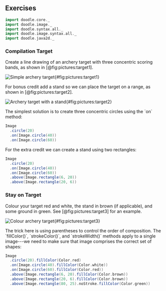 ## Exercises

```scala mdoc:invisible
import doodle.core._
import doodle.image._
import doodle.syntax.all._
import doodle.image.syntax.all._
import doodle.java2d._
```

### Compilation Target

Create a line drawing of an archery target with three concentric scoring bands, as shown in [@fig:pictures:target1].

![Simple archery target](src/pages/pictures/target1.pdf+svg){#fig:pictures:target1}

For bonus credit add a stand so we can place the target on a range, as shown in [@fig:pictures:target2].

![Archery target with a stand](src/pages/pictures/target2.pdf+svg){#fig:pictures:target2}

<div class="solution">
The simplest solution is to create three concentric circles using the `on` method:

```scala mdoc:silent
Image
  .circle(20)
  .on(Image.circle(40))
  .on(Image.circle(60))
```

For the extra credit we can create a stand using two rectangles:

```scala mdoc:silent
Image
  .circle(20)
  .on(Image.circle(40))
  .on(Image.circle(60))
  .above(Image.rectangle(6, 20))
  .above(Image.rectangle(20, 6))
```
</div>


### Stay on Target

Colour your target red and white, the stand in brown (if applicable),
and some ground in green. See [@fig:pictures:target3] for an example.

![Colour archery target](src/pages/pictures/target3.pdf+svg){#fig:pictures:target3}

<div class="solution">
The trick here is using parentheses to control the order of composition.
The `fillColor()`, `strokeColor()`, and `strokeWidth()` methods
apply to a single image---we need to make sure that image
comprises the correct set of shapes:

```scala mdoc:silent
Image
  .circle(20).fillColor(Color.red)
  .on(Image.circle(40).fillColor(Color.white))
  .on(Image.circle(60).fillColor(Color.red))
  .above(Image.rectangle(6, 20).fillColor(Color.brown))
  .above(Image.rectangle(20, 6).fillColor(Color.brown))
  .above(Image.rectangle(80, 25).noStroke.fillColor(Color.green))
```
</div>
